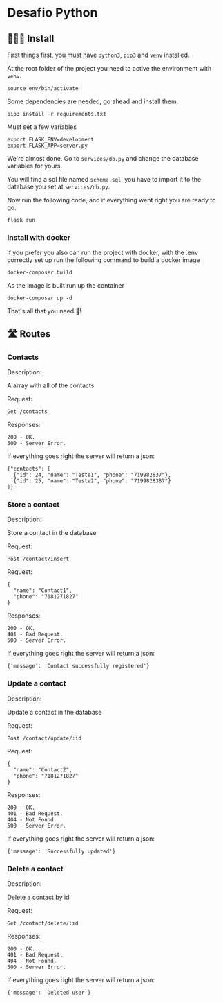 # Desafio Python

## 👨🏻‍🔧 Install

First things first, you must have `python3`, `pip3` and `venv` installed. 

At the root folder of the project you need to active the environment with `venv`.

```
source env/bin/activate
```

Some dependencies are needed, go ahead and install them.

```
pip3 install -r requirements.txt
```

Must set a few variables

```
export FLASK_ENV=development
export FLASK_APP=server.py
```

We're almost done. Go to `services/db.py` and change the database variables for yours.

You will find a sql file named `schema.sql`, you have to import it to the database you set at `services/db.py`.

Now run the following code, and if everything went right you are ready to go.

```
flask run
```

### Install with docker

if you prefer you also can run the project with docker, with the .env correctly set up run the following command to build a docker image

```
docker-composer build
```

As the image is built run up the container

```
docker-composer up -d
```

That's all that you need 🎉!

## 🛣️ Routes

### Contacts

Description:

A array with all of the contacts

Request:

```
Get /contacts
```
Responses:

```
200 - OK.
500 - Server Error.
```

If everything goes right the server will return a json:

```
{"contacts": [
  {"id": 24, "name": "Teste1", "phone": "719982837"},
  {"id": 25, "name": "Teste2", "phone": "7199828387"}
]}
```

### Store a contact

Description:

Store a contact in the database

Request:

```
Post /contact/insert
```

Request:

```
{
  "name": "Contact1",
  "phone": "7181271827"
}
```

Responses:

```
200 - OK.
401 - Bad Request.
500 - Server Error.
```

If everything goes right the server will return a json:

```
{'message': 'Contact successfully registered'}
```

### Update a contact

Description:

Update a contact in the database

Request:

```
Post /contact/update/:id
```

Request:

```
{
  "name": "Contact2",
  "phone": "7181271827"
}
```

Responses:

```
200 - OK.
401 - Bad Request.
404 - Not Found.
500 - Server Error.
```

If everything goes right the server will return a json:

```
{'message': 'Successfully updated'}
```

### Delete a contact

Description:

Delete a contact by id

Request:

```
Get /contact/delete/:id
```

Responses:

```
200 - OK.
401 - Bad Request.
404 - Not Found.
500 - Server Error.
```

If everything goes right the server will return a json:

```
{'message': 'Deleted user'}
```

